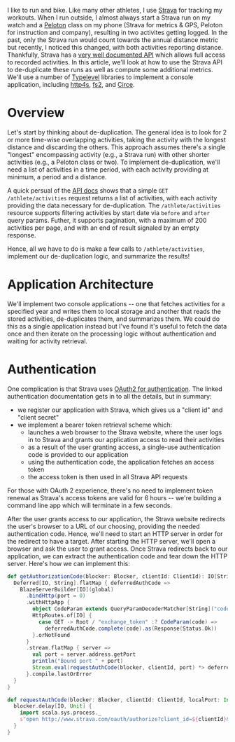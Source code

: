 I like to run and bike. Like many other athletes, I use [Strava](https://www.strava.com) for tracking my workouts. When I run outside, I almost always start a Strava run on my watch and a [Peloton](https://www.onepeloton.com) class on my phone (Strava for metrics & GPS, Peloton for instruction and company), resulting in two activites getting logged. In the past, only the Strava run would count towards the annual distance metric but recently, I noticed this changed, with both activities reporting distance. Thankfully, Strava has a [very well documented API](https://developers.strava.com) which allows full access to recorded activities. In this article, we'll look at how to use the Strava API to de-duplicate these runs as well as compute some additional metrics. We'll use a number of [Typelevel](https://typelevel.org) libraries to implement a console application, including [http4s](https://http4s.org), [fs2](https://fs2.io), and [Circe](https://circe.github.io/circe/).

# Overview

Let's start by thinking about de-duplication. The general idea is to look for 2 or more time-wise overlapping activities, taking the activity with the longest distance and discarding the others. This approach assumes there's a single "longest" encompassing activity (e.g., a Strava run) with other shorter activities (e.g., a Peloton class or two). To implement de-duplication, we'll need a list of activities in a time period, with each activity providing at minimum, a period and a distance.

A quick persual of the [API docs](https://developers.strava.com/docs/reference/#api-Activities-getLoggedInAthleteActivities) shows that a simple `GET /athlete/activities` request returns a list of activities, with each activity providing the data necessary for de-duplication. The `/athlete/activities` resource supports filtering activities by start date via `before` and `after` query params. Futher, it supports pagination, with a maximum of 200 activities per page, and with an end of result signaled by an empty response.

Hence, all we have to do is make a few calls to `/athlete/activities`, implement our de-duplication logic, and summarize the results!

# Application Architecture

We'll implement two console applications -- one that fetches activities for a specified year and writes them to local storage and another that reads the stored activities, de-duplicates them, and summarizes them. We could do this as a single application instead but I've found it's useful to fetch the data once and then iterate on the processing logic without authentication and waiting for activity retrieval.

# Authentication

One complication is that Strava uses [OAuth2 for authentication](http://developers.strava.com/docs/authentication/). The linked authentication documentation gets in to all the details, but in summary:
- we register our application with Strava, which gives us a "client id" and "client secret"
- we implement a bearer token retrieval scheme which:
  - launches a web browser to the Strava website, where the user logs in to Strava and grants our application access to read their activities
  - as a result of the user granting access, a single-use authentication code is provided to our application
  - using the authentication code, the application fetches an access token
  - the access token is then used in all Strava API requests

For those with OAuth 2 experience, there's no need to implement token renewal as Strava's access tokens are valid for 6 hours -- we're building a command line app which will terminate in a few seconds.

After the user grants access to our application, the Strava website redirects the user's browser to a URL of our choosing, providing the needed authentication code. Hence, we'll need to start an HTTP server in order for the redirect to have a target. After starting the HTTP server, we'll open a browser and ask the user to grant access. Once Strava redirects back to our application, we can extract the authentication code and tear down the HTTP server. Here's how we can implement this:

```scala
def getAuthorizationCode(blocker: Blocker, clientId: ClientId): IO[String] = {
  Deferred[IO, String].flatMap { deferredAuthCode =>
    BlazeServerBuilder[IO](global)
      .bindHttp(port = 0)
      .withHttpApp { 
        object CodeParam extends QueryParamDecoderMatcher[String]("code")
        HttpRoutes.of[IO] {
          case GET -> Root / "exchange_token" :? CodeParam(code) =>
            deferredAuthCode.complete(code).as(Response(Status.Ok))
        }.orNotFound
      }
      .stream.flatMap { server =>
        val port = server.address.getPort
        println("Bound port " + port)
        Stream.eval(requestAuthCode(blocker, clientId, port) *> deferredAuthCode.get)
      }.compile.lastOrError
  }
}

def requestAuthCode(blocker: Blocker, clientId: ClientId, localPort: Int): IO[Unit] = {
  blocker.delay[IO, Unit] {
    import scala.sys.process._
    s"open http://www.strava.com/oauth/authorize?client_id=${clientId}&response_type=code&redirect_uri=http://localhost:${localPort}/exchange_token&approval_prompt=force&scope=read,activity:read".!
  }
}
```

